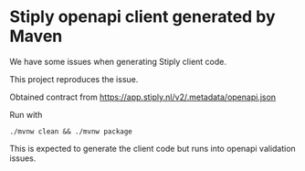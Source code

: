 # Stiply openapi client generated by Maven

We have some issues when generating Stiply client code.

This project reproduces the issue.

Obtained contract from https://app.stiply.nl/v2/.metadata/openapi.json

Run with

    ./mvnw clean && ./mvnw package

This is expected to generate the client code but runs into openapi validation issues.
